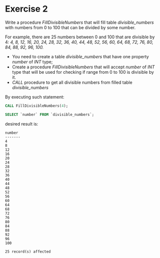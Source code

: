 # Exercise 2

Write a procedure *FillDivisibleNumbers* that will fill table *divisible_numbers* with numbers from 0 to 100 that can be divided by some number.

For example, there are 25 numbers between 0 and 100 that are divisible by 4: *4, 8, 12, 16, 20, 24, 28, 32, 36, 40, 44, 48, 52, 56, 60, 64, 68, 72, 76, 80, 84, 88, 92, 96, 100.*

* You need to create a table *divisible_numbers* that have one property *number* of *INT* type;
* Create a procedure *FillDivisibleNumbers* that will accept *number* of *INT* type that will be used for checking if range from 0 to 100 is divisible by it.
* *CALL* procedure to get all divisible numbers from filled table *divisible_numbers*

By executing such statement:

```sql
CALL FillDivisibleNumbers(4);

SELECT `number` FROM `divisible_numbers`;
```

desired result is:

```
number
-------
4
8
12
16
20
24
28
32
36
40
44
48
52
56
60
64
68
72
76
80
84
88
92
96
100

25 record(s) affected
```


